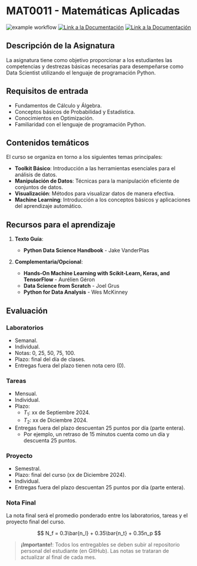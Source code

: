 # MAT0011 - Matemáticas Aplicadas

![example workflow](https://github.com/fralfaro/MAT001-2024/actions/workflows/documentation.yml/badge.svg)
<a href="https://fralfaro.github.io/MAT001-2024/"><img alt="Link a la Documentación" src="https://img.shields.io/badge/docs-link-brightgreen"></a>
<a href=""><img alt="Link a la Documentación" src="https://img.shields.io/badge/notas-link-brightgreen"></a>


## Descripción de la Asignatura

La asignatura tiene como objetivo proporcionar a
los estudiantes las competencias y destrezas básicas necesarias
para desempeñarse como Data Scientist utilizando el lenguaje de 
programación Python.

## Requisitos de entrada

* Fundamentos de Cálculo y Álgebra.
* Conceptos básicos de Probabilidad y Estadística.
* Conocimientos en Optimización.
* Familiaridad con el lenguaje de programación Python.

## Contenidos temáticos

El curso se organiza en torno a los siguientes temas principales:

* **Toolkit Básico**: Introducción a las herramientas esenciales para el análisis de datos.
* **Manipulación de Datos**: Técnicas para la manipulación eficiente de conjuntos de datos.
* **Visualización**: Métodos para visualizar datos de manera efectiva.
* **Machine Learning**: Introducción a los conceptos básicos y aplicaciones del aprendizaje automático.

## Recursos para el aprendizaje

1. **Texto Guía**:  
   * **Python Data Science Handbook** - Jake VanderPlas

2. **Complementaria/Opcional**:  
   * **Hands-On Machine Learning with Scikit-Learn, Keras, and TensorFlow** - Aurélien Géron
   * **Data Science from Scratch** - Joel Grus
   * **Python for Data Analysis** - Wes McKinney


## Evaluación

### Laboratorios 
- Semanal.
- Individual.
- Notas: 0, 25, 50, 75, 100.
- Plazo: final del día de clases.
- Entregas fuera del plazo tienen nota cero (0).  
    

### Tareas 
- Mensual.
- Individual.
- Plazo:
  - $T_1$: xx de Septiembre 2024.
  - $T_2$: xx de Diciembre 2024.
- Entregas fuera del plazo descuentan 25 puntos por día (parte entera). 
    - Por ejemplo, un retraso de 15 minutos cuenta como un día y descuenta 25 puntos.  
      

### Proyecto 
- Semestral.
- Plazo: final del curso (xx de Diciembre 2024).
- Individual.
- Entregas fuera del plazo descuentan 25 puntos por día (parte entera).  

### Nota Final

La nota final será el promedio ponderado
entre los laboratorios, tareas y el proyecto final del curso.

$$
N_f = 0.3\bar{n_l} + 0.35\bar{n_t} + 0.35n_p
$$

> **¡Importante!**: Todos los entregables se
> deben subir al repositorio personal del estudiante
> (en GitHub). Las notas se trataran de actualizar al final de cada mes.

